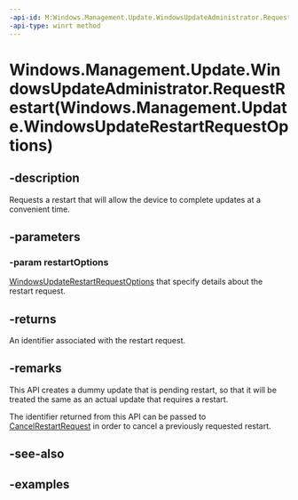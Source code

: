 ```yaml
---
-api-id: M:Windows.Management.Update.WindowsUpdateAdministrator.RequestRestart(Windows.Management.Update.WindowsUpdateRestartRequestOptions)
-api-type: winrt method
---
```


# Windows.Management.Update.WindowsUpdateAdministrator.RequestRestart(Windows.Management.Update.WindowsUpdateRestartRequestOptions)

<!--
public static string RequestRestart (Windows.Management.Update.WindowsUpdateRestartRequestOptions restartOptions);
-->


## -description

Requests a restart that will allow the device to complete updates at a convenient time.

## -parameters

### -param restartOptions

[WindowsUpdateRestartRequestOptions](./windowsupdaterestartrequestoptions.md) that specify details about the restart request.

## -returns

An identifier associated with the restart request.

## -remarks

This API creates a dummy update that is pending restart, so that it will be treated the same as an actual update that requires a restart.

The identifier returned from this API can be passed to [CancelRestartRequest](./windowsupdateadministrator_cancelrestartrequest_1241125889.md) in order to cancel a previously requested restart.

## -see-also

## -examples
